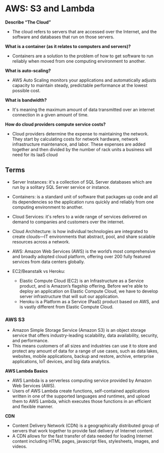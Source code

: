 # AWS: S3 and Lambda

**Describe “The Cloud”**

- The cloud refers to servers that are accessed over the Internet, and the software and databases that run on those servers.

**What is a container (as it relates to computers and servers)?**

- Containers are a solution to the problem of how to get software to run reliably when moved from one computing environment to another.

**What is auto-scaling?**

- AWS Auto Scaling monitors your applications and automatically adjusts capacity to maintain steady, predictable performance at the lowest possible cost.

**What is bandwidth?**

- It's meaning the maximum amount of data transmitted over an internet connection in a given amount of time.

**How do cloud providers compute service costs?**

- Cloud providers determine the expense to maintaining the network. They start by calculating costs for network hardware, network infrastructure maintenance, and labor. These expenses are added together and then divided by the number of rack units a business will need for its IaaS cloud

## Terms

- Server Instances: it's a collection of SQL Server databases which are run by a solitary SQL Server service or instance.

- Containers: is a standard unit of software that packages up code and all its dependencies so the application runs quickly and reliably from one computing environment to another.

- Cloud Services: it's refers to a wide range of services delivered on demand to companies and customers over the internet.

- Cloud Architecture: is how individual technologies are integrated to create clouds—IT environments that abstract, pool, and share scalable resources across a network.

- AWS: Amazon Web Services (AWS) is the world’s most comprehensive and broadly adopted cloud platform, offering over 200 fully featured services from data centers globally.

- EC2/Beanstalk vs Heroku:
  - Elastic Compute Cloud (EC2) is an Infrastructure as a Service product, and is Amazon’s flagship offering. Before we’re able to deploy an application on Elastic Compute Cloud, we have to develop server infrastructure that will suit our application.
  - Heroku is a Platform as a Service (PaaS) product based on AWS, and is vastly different from Elastic Compute Cloud.

### AWS S3

- Amazon Simple Storage Service (Amazon S3) is an object storage service that offers industry-leading scalability, data availability, security, and performance.
- This means customers of all sizes and industries can use it to store and protect any amount of data for a range of use cases, such as data lakes, websites, mobile applications, backup and restore, archive, enterprise applications, IoT devices, and big data analytics.

**AWS Lambda Basics**

- AWS Lambda is a serverless computing service provided by Amazon Web Services (AWS).
- Users of AWS Lambda create functions, self-contained applications written in one of the supported languages and runtimes, and upload them to AWS Lambda, which executes those functions in an efficient and flexible manner.

**CDN**

- Content Delivery Network (CDN) is a geographically distributed group of servers that work together to provide fast delivery of Internet content.
- A CDN allows for the fast transfer of data needed for loading Internet content including HTML pages, javascript files, stylesheets, images, and videos.